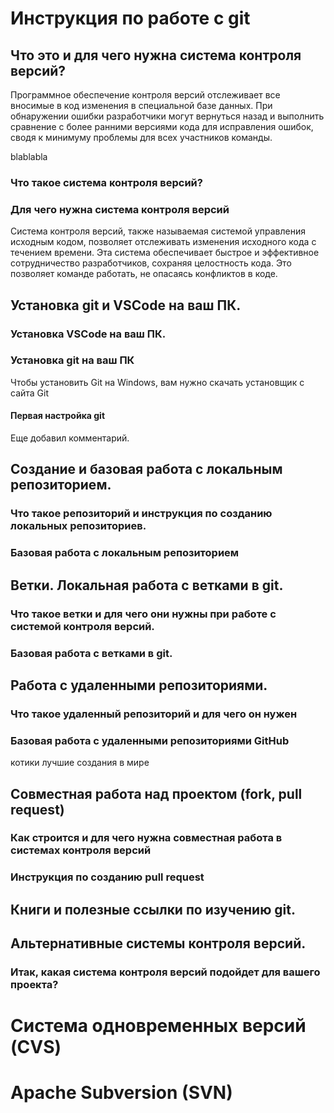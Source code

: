 # Инструкция по работе с git

## Что это и для чего нужна система контроля версий?
Программное обеспечение контроля версий отслеживает все вносимые в код изменения в специальной базе данных. При обнаружении ошибки разработчики могут вернуться назад и выполнить сравнение с более ранними версиями кода для исправления ошибок, сводя к минимуму проблемы для всех участников команды.

blablabla

### Что такое система контроля версий?

### Для чего нужна система контроля версий
Система контроля версий, также называемая системой управления исходным кодом, позволяет отслеживать изменения исходного кода с течением времени. Эта система обеспечивает быстрое и эффективное сотрудничество разработчиков, сохраняя целостность кода. Это позволяет команде работать, не опасаясь конфликтов в коде.

## Установка git и VSCode на ваш ПК.

### Установка VSCode на ваш ПК.

### Установка git на ваш ПК
Чтобы установить Git на Windows, вам нужно скачать установщик с сайта Git

#### Первая настройка git
Еще добавил комментарий.

## Создание и базовая работа с локальным репозиторием.

### Что такое репозиторий и инструкция по созданию локальных репозиториев.

### Базовая работа с локальным репозиторием

## Ветки. Локальная работа с ветками в git.

### Что такое ветки и для чего они нужны при работе с системой контроля версий.

### Базовая работа с ветками в git.

## Работа с удаленными репозиториями.

### Что такое удаленный репозиторий и для чего он нужен

### Базовая работа с удаленными репозиториями GitHub


котики лучшие создания в мире

## Совместная работа над проектом (fork, pull request)

### Как строится и для чего нужна совместная работа в системах контроля версий

### Инструкция по созданию pull request

## Книги и полезные ссылки по изучению git.

## Альтернативные системы контроля версий.

### Итак, какая система контроля версий подойдет для вашего проекта?

# Система одновременных версий (CVS)

# Apache Subversion (SVN)

